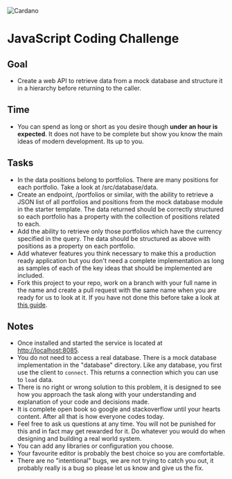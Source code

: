 ![Cardano](https://cardano.github.io/assets/images/cardano-logo.svg)
# JavaScript Coding Challenge

## Goal
* Create a web API to retrieve data from a mock database and structure it in a hierarchy before returning to the caller.

## Time
* You can spend as long or short as you desire though **under an hour is expected**.  It does not have to be complete but show you know the main ideas of modern development.  Its up to you.

## Tasks
* In the data positions belong to portfolios.  There are many positions for each portfolio.  Take a look at /src/database/data.
* Create an endpoint, /portfolios or similar, with the ability to retrieve a JSON list of all portfolios and positions from the mock database module in the starter template.  The data returned should be correctly structured so each portfolio has a property with the collection of positions related to each.
* Add the ability to retrieve only those portfolios which have the currency specified in the query.  The data should be structured as above with positions as a property on each portfolio.
* Add whatever features you think necessary to make this a production ready application but you don't need a complete implementation as long as samples of each of the key ideas that should be implemented are included.
* Fork this project to your repo, work on a branch with your full name in the name and create a pull request with the same name when you are ready for us to look at it.   If you have not done this before take a look at [this guide](https://akrabat.com/the-beginners-guide-to-contributing-to-a-github-project).
  
## Notes
* Once installed and started the service is located at [http://localhost:8085](http://localhost:8085).
* You do not need to access a real database.  There is a mock database implementation in the "database" directory.  Like any database, you first use the client to ```connect```.  This returns a connection which you can use to ```load``` data.
* There is no right or wrong solution to this problem, it is designed to see how you approach the task along with your understanding and explanation of your code and decisions made.
* It is complete open book so google and stackoverflow until your hearts content.  After all that is how everyone codes today.
* Feel free to ask us questions at any time.  You will not be punished for this and in fact may get rewarded for it.  Do whatever you would do when designing and building a real world system.
* You can add any libraries or configuration you choose.
* Your favourite editor is probably the best choice so you are comfortable.
* There are no "intentional" bugs, we are not trying to catch you out, it probably really is a bug so please let us know and give us the fix.
